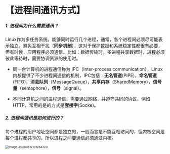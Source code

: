 

# 【进程间通讯方式】

##### 1. 进程间为什么需要通讯？

Linux作为多任务系统，能够同时运行几个进程，通常，各个进程间必须尽可能表示独立，避免互相干扰（**同步机制**），这对于保护数据和系统稳定性都很有必要，但有时候，应用程序必须通信。比如：数据传输时，多进程共享数据时，进程必须彼此等待时，需要协调资源的使用时。

* 同一台计算机的进程通信称为 IPC（Inter-process communication），Linux 内核提供了不少进程间通信的机制，IPC包括：**无名管道**(PIPE)，**命名管道**(FIFO)，**消息队列**（MessageQueue），**共享内存**（SharedMemory），**信号量**（semaphore），**信号**（signal）。

* 不同计算机之间的进程通信，需要通过网络，并遵守共同的协议，例如 HTTP，常用的是的方式是**套接字**(Socke)。

##### 2. 进程间通讯是如何进行的？

每个进程的用户地址空间都是独立的，一般而言是不能互相访问的，但内核空间是每个进程都共享的，所以进程之间要通信必须通过内核。



<img src="X:\Users\xu\AppData\Roaming\Typora\typora-user-images\image-20200812101254723.png" alt="image-20200812101254723" style="zoom:67%;" />

